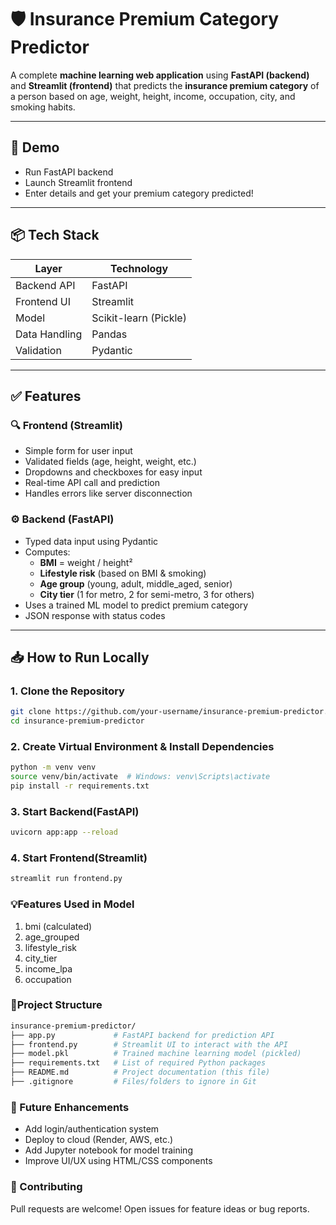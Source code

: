 # 🛡️ Insurance Premium Category Predictor

A complete **machine learning web application** using **FastAPI (backend)** and **Streamlit (frontend)** that predicts the **insurance premium category** of a person based on age, weight, height, income, occupation, city, and smoking habits.

---

## 🚀 Demo

- Run FastAPI backend  
- Launch Streamlit frontend  
- Enter details and get your premium category predicted!

---

## 📦 Tech Stack

| Layer         | Technology     |
|--------------|----------------|
| Backend API  | FastAPI        |
| Frontend UI  | Streamlit      |
| Model        | Scikit-learn (Pickle) |
| Data Handling| Pandas         |
| Validation   | Pydantic       |

---

## ✅ Features

### 🔍 Frontend (Streamlit)

- Simple form for user input  
- Validated fields (age, height, weight, etc.)  
- Dropdowns and checkboxes for easy input  
- Real-time API call and prediction  
- Handles errors like server disconnection  

### ⚙️ Backend (FastAPI)

- Typed data input using Pydantic  
- Computes:  
  - **BMI** = weight / height²  
  - **Lifestyle risk** (based on BMI & smoking)  
  - **Age group** (young, adult, middle_aged, senior)  
  - **City tier** (1 for metro, 2 for semi-metro, 3 for others)  
- Uses a trained ML model to predict premium category  
- JSON response with status codes  

---

## 📥 How to Run Locally

### 1. Clone the Repository

```bash
git clone https://github.com/your-username/insurance-premium-predictor.git
cd insurance-premium-predictor
```

### 2. Create Virtual Environment & Install Dependencies

```bash
python -m venv venv
source venv/bin/activate  # Windows: venv\Scripts\activate
pip install -r requirements.txt
```



### 3. Start Backend(FastAPI)
```bash
uvicorn app:app --reload
```

### 4. Start Frontend(Streamlit)
```bash
streamlit run frontend.py
```


### 💡Features Used in Model
1. bmi (calculated)
2. age_grouped
3. lifestyle_risk
4. city_tier
5. income_lpa
6. occupation


### 📁Project Structure
```bash
insurance-premium-predictor/
├── app.py             # FastAPI backend for prediction API
├── frontend.py        # Streamlit UI to interact with the API
├── model.pkl          # Trained machine learning model (pickled)
├── requirements.txt   # List of required Python packages
├── README.md          # Project documentation (this file)
├── .gitignore         # Files/folders to ignore in Git
```

### 🧠 Future Enhancements
* Add login/authentication system
* Deploy to cloud (Render, AWS, etc.)
* Add Jupyter notebook for model training
* Improve UI/UX using HTML/CSS components


### 🙌 Contributing
Pull requests are welcome! Open issues for feature ideas or bug reports.
